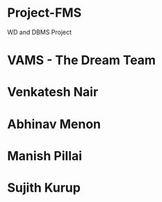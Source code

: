 # Project-FMS
WD and  DBMS Project


# VAMS - The Dream Team

# Venkatesh Nair
# Abhinav Menon
# Manish Pillai
# Sujith Kurup
